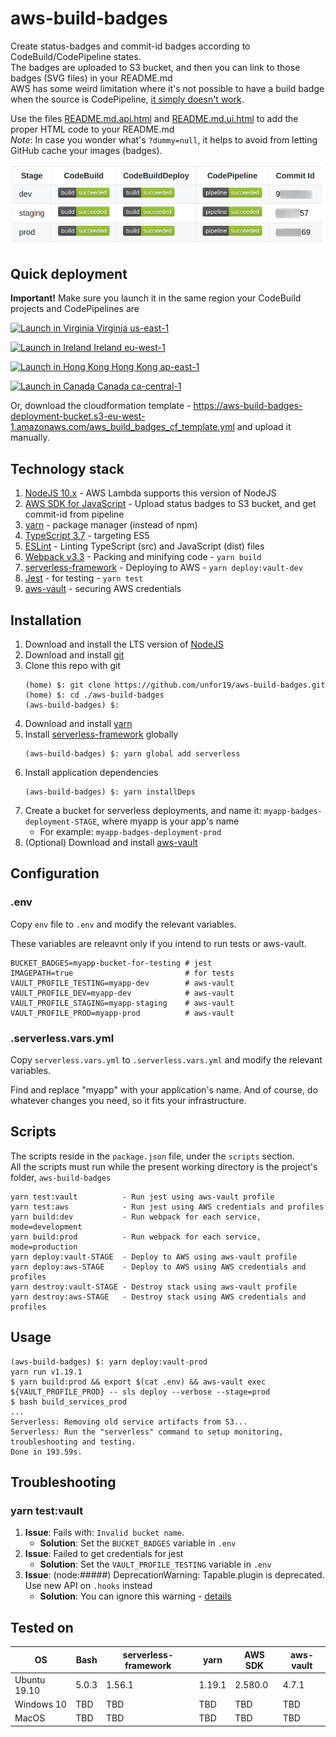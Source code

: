 # aws-build-badges
Create status-badges and commit-id badges according to CodeBuild/CodePipeline states.<br>
The badges are uploaded to S3 bucket, and then you can link to those badges (SVG files) in your README.md<br>
AWS has some weird limitation where it's not possible to have a build badge when the source is CodePipeline, [it simply doesn't work](https://forums.aws.amazon.com/message.jspa?messageID=867736#867736).

Use the files [README.md.api.html](README.md.api.html) and [README.md.ui.html](README.md.ui.html) to add the proper HTML code to your README.md<br>
*Note*: In case you wonder what's `?dummy=null`, it helps to avoid from letting GitHub cache your images (badges).

![Example](./assets/aws-build-badges-example.png)

## Quick deployment
**Important!** Make sure you launch it in the same region your CodeBuild projects and CodePipelines are

[![Launch in Virginia](https://s3.amazonaws.com/cloudformation-examples/cloudformation-launch-stack.png) Virginia us-east-1](https://eu-east-1.console.aws.amazon.com/cloudformation/home?region=eu-central-1#/stacks/quickcreate?templateURL=https://aws-build-badges-deployment-bucket.s3-eu-west-1.amazonaws.com/aws_build_badges_cf_template.yml)


[![Launch in Ireland](https://s3.amazonaws.com/cloudformation-examples/cloudformation-launch-stack.png) Ireland eu-west-1](https://eu-west-1.console.aws.amazon.com/cloudformation/home?region=eu-central-1#/stacks/quickcreate?templateURL=https://aws-build-badges-deployment-bucket.s3-eu-west-1.amazonaws.com/aws_build_badges_cf_template.yml)


[![Launch in Hong Kong](https://s3.amazonaws.com/cloudformation-examples/cloudformation-launch-stack.png) Hong Kong ap-east-1](https://ap-east-1.console.aws.amazon.com/cloudformation/home?region=eu-central-1#/stacks/quickcreate?templateURL=https://aws-build-badges-deployment-bucket.s3-eu-west-1.amazonaws.com/aws_build_badges_cf_template.yml)


[![Launch in Canada](https://s3.amazonaws.com/cloudformation-examples/cloudformation-launch-stack.png) Canada ca-central-1](https://ca-central-1.console.aws.amazon.com/cloudformation/home?region=eu-central-1#/stacks/quickcreate?templateURL=https://aws-build-badges-deployment-bucket.s3-eu-west-1.amazonaws.com/aws_build_badges_cf_template.yml)


Or, download the cloudformation template - https://aws-build-badges-deployment-bucket.s3-eu-west-1.amazonaws.com/aws_build_badges_cf_template.yml and upload it manually.

## Technology stack
1. [NodeJS 10.x](https://aws.amazon.com/about-aws/whats-new/2019/05/aws_lambda_adds_support_for_node_js_v10/) - AWS Lambda supports this version of NodeJS
1. [AWS SDK for JavaScript](https://aws.amazon.com/sdk-for-node-js/) - Upload status badges to S3 bucket, and get commit-id from pipeline
1. [yarn](https://yarnpkg.com/lang/en/) - package manager (instead of npm)
1. [TypeScript 3.7](https://www.typescriptlang.org/) - targeting ES5
1. [ESLint](https://eslint.org/) - Linting TypeScript (src) and JavaScript (dist) files
1. [Webpack v3.3](https://webpack.js.org/) - Packing and minifying code - `yarn build`
1. [serverless-framework](https://serverless.com/) - Deploying to AWS - `yarn deploy:vault-dev`
1. [Jest](https://jestjs.io/) - for testing - `yarn test`
1. [aws-vault](https://github.com/99designs/aws-vault) - securing AWS credentials

## Installation
1.  Download and install the LTS version of [NodeJS](https://nodejs.org/en/)
1.  Download and install [git](https://git-scm.com/book/en/v2/Getting-Started-Installing-Git)
1.  Clone this repo with git
    ```
    (home) $: git clone https://github.com/unfor19/aws-build-badges.git
    (home) $: cd ./aws-build-badges
    (aws-build-badges) $: 
    ```
1.  Download and install [yarn](https://yarnpkg.com/lang/en/docs/install/)
1.  Install [serverless-framework](https://serverless.com/framework/docs/providers/aws/guide/installation/) globally
    ```
    (aws-build-badges) $: yarn global add serverless
    ```
1.  Install application dependencies
    ```
    (aws-build-badges) $: yarn installDeps
    ```
1.  Create a bucket for serverless deployments, and name it: `myapp-badges-deployment-STAGE`,
    where myapp is your app's name
    - For example: `myapp-badges-deployment-prod`
1.  (Optional) Download and install [aws-vault](https://github.com/99designs/aws-vault)

## Configuration
### .env
Copy `env` file to `.env` and modify the relevant variables.

These variables are releavnt only if you intend to run tests or aws-vault.
```
BUCKET_BADGES=myapp-bucket-for-testing # jest
IMAGEPATH=true                         # for tests
VAULT_PROFILE_TESTING=myapp-dev        # aws-vault
VAULT_PROFILE_DEV=myapp-dev            # aws-vault
VAULT_PROFILE_STAGING=myapp-staging    # aws-vault
VAULT_PROFILE_PROD=myapp-prod          # aws-vault
```

### .serverless.vars.yml
Copy `serverless.vars.yml` to `.serverless.vars.yml` and modify the relevant variables. 

Find and replace "myapp" with your application's name. And of course, do whatever changes you need, so it fits your infrastructure.

## Scripts
The scripts reside in the `package.json` file, under the `scripts` section.<br>
All the scripts must run while the present working directory is the project's folder, `aws-build-badges`
```
yarn test:vault          - Run jest using aws-vault profile
yarn test:aws            - Run jest using AWS credentials and profiles
yarn build:dev           - Run webpack for each service, mode=development
yarn build:prod          - Run webpack for each service, mode=production
yarn deploy:vault-STAGE  - Deploy to AWS using aws-vault profile
yarn deploy:aws-STAGE    - Deploy to AWS using AWS credentials and profiles
yarn destroy:vault-STAGE - Destroy stack using aws-vault profile
yarn destroy:aws-STAGE   - Destroy stack using AWS credentials and profiles
```

## Usage
```
(aws-build-badges) $: yarn deploy:vault-prod
yarn run v1.19.1
$ yarn build:prod && export $(cat .env) && aws-vault exec ${VAULT_PROFILE_PROD} -- sls deploy --verbose --stage=prod
$ bash build_services_prod
...
Serverless: Removing old service artifacts from S3...
Serverless: Run the "serverless" command to setup monitoring, troubleshooting and testing.
Done in 193.59s.
```

## Troubleshooting

### yarn test:vault
1. **Issue**: Fails with: `Invalid bucket name`.
   - **Solution**: Set the `BUCKET_BADGES` variable in `.env`
1. **Issue**: Failed to get credentials for jest
   - **Solution**: Set the `VAULT_PROFILE_TESTING` variable in `.env`
1. **Issue**: (node:#####) DeprecationWarning: Tapable.plugin is deprecated. Use new API on `.hooks` instead
   - **Solution**: You can ignore this warning - [details](https://stackoverflow.com/a/49971434/5285732)
## Tested on
<table>
	<thead>
		<th>OS</th>
		<th>Bash</th>
		<th>serverless-framework</th>
		<th>yarn</th>
		<th>AWS SDK</th>
		<th>aws-vault</th>
	</thead>
	<tbody>
		<tr>
	<td>Ubuntu 19.10</td>	
	<td>5.0.3</td>	
	<td>1.56.1</td>			
	<td>1.19.1</td>	
	<td>2.580.0</td>
	<td>4.7.1</td>
	</tr>
		<tr>
	<td>Windows 10</td>	
	<td>TBD</td>	
	<td>TBD</td>			
	<td>TBD</td>	
	<td>TBD</td>
	<td>TBD</td>
	</tr>
		<tr>
	<td>MacOS</td>	
	<td>TBD</td>	
	<td>TBD</td>			
	<td>TBD</td>	
	<td>TBD</td>
	<td>TBD</td>
	</tr>		
   </tbody>
</table>
